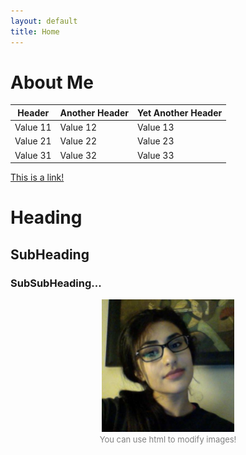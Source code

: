 ```yaml
---
layout: default
title: Home
---
```


<h1 class="title">About Me</h1> <!-- Don't delete this unless you want your title to disappear! -->

  Header   | Another Header | Yet Another Header
  ---------|----------------|-------------------
  Value 11 | Value 12       | Value 13
  Value 21 | Value 22       | Value 23
  Value 31 | Value 32       | Value 33

 [This is a link!](https://www.bbc.co.uk)

# Heading
## SubHeading
### SubSubHeading...

<figure>
  <center>
  <img src ="/images/pic.jpg" alt ="it's me" style="width:50%">
  <figcaption>
    <font size="-1.5"><span style="color:gray"> You can use html to modify images!</span></font>
  </figcaption>
  </center>
</figure>
